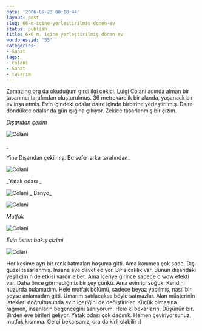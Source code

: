 ```yaml
---
date: '2006-09-23 00:18:44'
layout: post
slug: 66-m-icine-yerlestirilmis-donen-ev
status: publish
title: 6×6 m. içine yerleştirilmiş dönen ev
wordpressid: '55'
categories:
- Sanat
tags:
- colani
- Sanat
- tasarım
---
```


[Zamazing.org](http://www.zamazing.org/) da okuduğum [girdi ](http://www.zamazing.org/yazi/gelecegin-evi)ilgi çekici. [Luigi Colani](http://www.colani.de/) adında alman bir tasarımcı tarafından oluşturulmuş. 36 metrekarelik bir alanda, yaşanack bir ev inşa etmiş. Evin içindeki odalar daire içinde birbirine yerleştirilmiş. Daire döndükce odalar da gün ışığına çıkıyor. Zekice tasarlanmış bir çizim. 

_Dışarıdan çekim_

![Colani](http://www.designboom.com/contemporary/colani/1.jpg)


_

Yine Dışarıdan çekilmiş. Bu sefer arka tarafından_

![Colani](http://www.designboom.com/contemporary/colani/2.jpg)

_Yatak odası _

![Colani](http://www.designboom.com/contemporary/colani/3.jpg)
_
Banyo_ 

![Colani](http://www.designboom.com/contemporary/colani/4.jpg)

_Mutfak_

![Colani](http://www.designboom.com/contemporary/colani/5.jpg)

_Evin üsten bakış çizimi_

![Colari](http://www.designboom.com/contemporary/colani/6.gif)

Her kesime ayrı bir renk katmaları hoşuma gitti. Ama kanımca çok sade. Dışı güzel tasarlanmış. İnsana eve davet ediyor. Bir sıcaklık var. Bunun dışarıdaki yeşil çimin de etkisi vardır elbet. Ama içeriye girince sadece o wow efekti var. Daha önce görmediğiniz bir şey çünkü. Ama evin içi soğuk. Kendini huzurda bulamadım. Hele mutfak bölümü, sadece beyaz yapılmış, nasıl bir şeyse anlamadım gitti. Umarım satılacaksa böyle satmazlar. Alan müşterinin istekleri doğrultusunda evin içeriğini de değiştirirler. Küçük olmasına rağmen, insanların beğenceğini sanıyorum. Hele ki bekarların. Düşünün bir. Birden eve birileri geliyor. Yatak odası çok dağınık. Hemen çeviriyorsunuz, mutfak kısmına. Gerçi bekarsanız, ora da kirli olabilir :)
